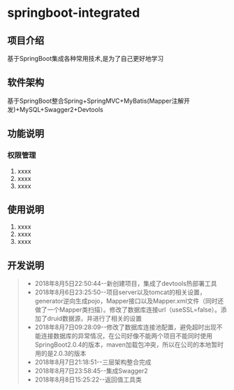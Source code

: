 # springboot-integrated

## 项目介绍
基于SpringBoot集成各种常用技术,是为了自己更好地学习

## 软件架构
基于SpringBoot整合Spring+SpringMVC+MyBatis(Mapper注解开发)+MySQL+Swagger2+Devtools

## 功能说明
### 权限管理
1. xxxx
2. xxxx
3. xxxx

## 使用说明
1. xxxx
2. xxxx
3. xxxx

## 开发说明
> * 2018年8月5日22:50:44--新创建项目，集成了devtools热部署工具
> * 2018年8月6日23:25:50--项目server以及tomcat的相关设置，generator逆向生成pojo，Mapper接口以及Mapper.xml文件（同时还做了一个Mapper类扫描）。修改了数据库连接url（useSSL=false）。添加了druid数据源，并进行了相关的设置
> * 2018年8月7日09:28:09--修改了数据库连接池配置，避免超时出现不能连接数据库的异常情况，在公司好像不能两个项目不能同时使用SpringBoot2.0.4的版本，maven加载包冲突，所以在公司的本地暂时用的是2.0.3的版本
> * 2018年8月7日21:18:51--三层架构整合完成
> * 2018年8月7日23:58:45--集成Swagger2
> * 2018年8月8日15:25:22--返回值工具类